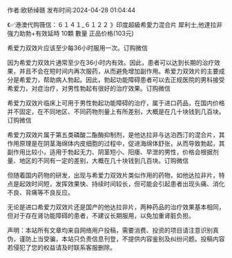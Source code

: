 <p>作者:欧轿绰赣 发布时间:2024-04-28 01:04:44</p>
<p>《✅港澳代购薇信：６１４１_６１２２ 》印度超級希愛力混合片 犀利士,他達拉非 強力助勃+有效延時 10顆 數量 正品价格(103元) </p>
									<p>希爱力双效片应该至少每36小时服用一次。订购微信</p><p></p><p>因为希爱力双效片通常至少在36小时内有效。因此，患者可以达到长期的治疗效果，并且不会在短时间内再次服药，从而避免增加副作用。希爱力双效片的主要成分是希爱力，帮助病人勃起。因此，勃起功能障碍患者可以去正规医院的男科接受希爱力，对症治疗，对男性勃起有很好的治疗效果。订购微信</p><p></p><p></p><p></p><p>希爱力双效片临床上可用于男性勃起功能障碍的治疗，属于进口药品，在国内价格并不固定，在不同地区、不同药物剂量上有所差别，大概是在几十块钱到几百块。订购微信</p><p></p><p></p><p></p><p>希爱力双效片属于第五类磷酸二酯酶抑制剂，是他达拉非与达泊西汀的混合片，其作用原理是在阴茎海绵体内皮细胞的过程中，促进海绵体舒张，从而导致勃起，其副作用比较小，适用于勃起无力、阴茎短小、阳痿、早泄的男性，价格会根据剂量、地区的不同有一定的差别，大概在几十块钱到几百块。订购微信</p><p></p><p></p><p></p><p>但随着国内药物的研发，出现与希爱力双效片类似作用的药物，如他达拉非片，特点是起效时间短，发挥效果快、持续时间较长，但可能会引起患者出现头痛、消化不良、背痛等不良反应。</p><p></p><p>无论是进口希爱力双效片还是国产的他达拉非片，两种药品的治疗效果基本相同，但对于存在肾功能障碍的患者，不建议长期服用，以免加重肾脏负担。</p>				声明：本站所有文章均来自网络用户投稿，需要消费、投资的项目请注意识别真伪，谨防上当受骗，本站只负责信息刊登，不提供内容鉴别及纠纷问题。投稿内容若侵犯了您的权益请及时联系客服删除。				

